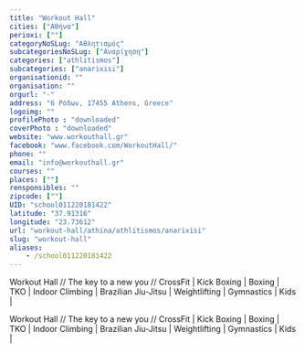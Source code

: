 ```yaml
---
title: "Workout Hall"
cities: ["Αθήνα"]
perioxi: [""]
categoryNoSLug: "Αθλητισμός"
subcategoriesNoSLug: ["Αναρίχηση"]
categories: ["athlitismos"]
subcategories: ["anarixisi"]
organisationid: ""
organisation: ""
orgurl: "-"
address: "6 Ρόδων, 17455 Athens, Greece"
logoimg: ""
profilePhoto : "downloaded"
coverPhoto : "downloaded"
website: "www.workouthall.gr"
facebook: "www.facebook.com/WorkoutHall/"
phone: ""
email: "info@workouthall.gr"
courses: ""
places: [""]
rensponsibles: ""
zipcode: [""]
UID: "school011220181422"
latitude: "37.91316"
longitude: "23.73612"
url: "workout-hall/athina/athlitismos/anarixisi"
slug: "workout-hall"
aliases:
    - /school011220181422
---
```



Workout Hall // The key to a new you // CrossFit | Kick Boxing | Boxing | TKO | Indoor Climbing | Brazilian Jiu-Jitsu | Weightlifting | Gymnastics | Kids |

Workout Hall // The key to a new you // CrossFit | Kick Boxing | Boxing | TKO | Indoor Climbing | Brazilian Jiu-Jitsu | Weightlifting | Gymnastics | Kids |
